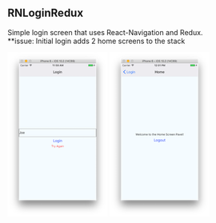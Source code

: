 ## RNLoginRedux

Simple login screen that uses React-Navigation and Redux.  
**issue: Initial login adds 2 home screens to the stack


![login](readme-assets/loginScreen.png "ios")
![home](readme-assets/homeScreen.png "ios")
